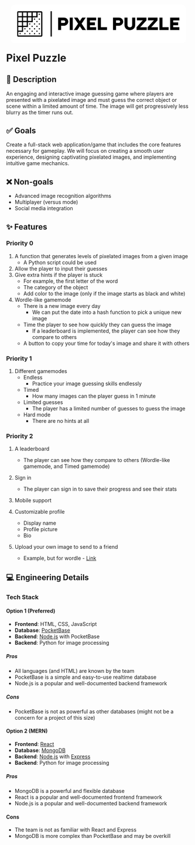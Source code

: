 <p align="center" style="margin: 40px;">
  <img src="static/imgs/Pixel_Puzzle_Logo_Rectangle.jpg" alt="Pixel Puzzle Logo" width="300" style="scale: 1.6; border-radius: 8px;" />
</p>

# Pixel Puzzle

## 📝 Description

An engaging and interactive image guessing game where players are presented with a pixelated image and must guess the correct object or scene within a limited amount of time. The image will get progressively less blurry as the timer runs out.

## ✅ Goals

Create a full-stack web application/game that includes the core features necessary for gameplay. We will focus on creating a smooth user experience, designing captivating pixelated images, and implementing intuitive game mechanics.

## ❌ Non-goals

- Advanced image recognition algorithms
- Multiplayer (versus ​​mode)
- Social media integration

## ✨ Features

### Priority 0

1. A function that generates levels of pixelated images from a given image
   - A Python script could be used
2. Allow the player to input their guesses
3. Give extra hints if the player is stuck
   - For example, the first letter of the word
   - The category of the object
   - Add color to the image (only if the image starts as black and white)
4. Wordle-like gamemode
   - There is a new image every day
     - We can put the date into a hash function to pick a unique new image
   - Time the player to see how quickly they can guess the image
     - If a leaderboard is implemented, the player can see how they compare to others
   - A button to copy your time for today's image and share it with others

### Priority 1

1. Different gamemodes
   - Endless
     - Practice your image guessing skills endlessly
   - Timed
     - How many images can the player guess in 1 minute
   - Limited guesses
     - The player has a limited number of guesses to guess the image
   - Hard mode
     - There are no hints at all

### Priority 2

1. A leaderboard

   - The player can see how they compare to others (Wordle-like gamemode, and Timed gamemode)

2. Sign in

   - The player can sign in to save their progress and see their stats

3. Mobile support

4. Customizable profile

   - Display name
   - Profile picture
   - Bio

5. Upload your own image to send to a friend
   - Example, but for wordle - [Link](https://mywordle.strivemath.com/)

## 💻 Engineering Details

### Tech Stack

#### Option 1 (Preferred)

- **Frontend**: HTML, CSS, JavaScript
- **Database**: [PocketBase](https://pocketbase.io/)
- **Backend**: [Node.js](https://nodejs.org/en) with PocketBase
- **Backend**: Python for image processing

##### Pros

- All languages (and HTML) are known by the team
- PocketBase is a simple and easy-to-use realtime database
- Node.js is a popular and well-documented backend framework

##### Cons

- PocketBase is not as powerful as other databases (might not be a concern for a project of this size)

#### Option 2 (MERN)

- **Frontend**: [React](https://reactjs.org)
- **Database**: [MongoDB](https://www.mongodb.com)
- **Backend**: [Node.js](https://nodejs.org/en) with [Express](https://expressjs.com)
- **Backend**: Python for image processing

##### Pros

- MongoDB is a powerful and flexible database
- React is a popular and well-documented frontend framework
- Node.js is a popular and well-documented backend framework

#### Cons

- The team is not as familiar with React and Express
- MongoDB is more complex than PocketBase and may be overkill
